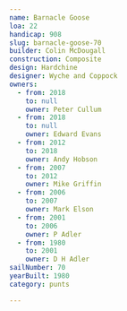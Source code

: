 ```yaml
---
name: Barnacle Goose
loa: 22
handicap: 908
slug: barnacle-goose-70
builder: Colin McDougall
construction: Composite
design: Hardchine
designer: Wyche and Coppock
owners:
  - from: 2018
    to: null
    owner: Peter Cullum
  - from: 2018
    to: null
    owner: Edward Evans
  - from: 2012
    to: 2018
    owner: Andy Hobson
  - from: 2007
    to: 2012
    owner: Mike Griffin
  - from: 2006
    to: 2007
    owner: Mark Elson
  - from: 2001
    to: 2006
    owner: P Adler
  - from: 1980
    to: 2001
    owner: D H Adler
sailNumber: 70
yearBuilt: 1980
category: punts

---
```

